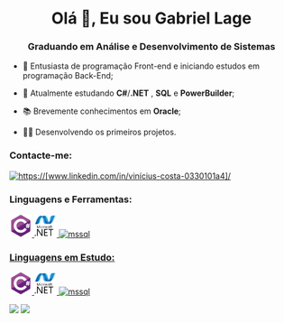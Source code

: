 <h1 align="center">Olá 👋, Eu sou Gabriel Lage</h1>
<h3 align="center">Graduando em Análise e Desenvolvimento de Sistemas</h3>

- 🔭 Entusiasta de programação Front-end e iniciando estudos em programação Back-End;

- 🌱 Atualmente estudando **C#**/**.NET** , **SQL** e **PowerBuilder**;

- 📚 Brevemente conhecimentos em **Oracle**;

- 👨‍💻 Desenvolvendo os primeiros projetos.

<h3 align="left">Contacte-me:</h3>
<p align="left">
<a href="https://www.linkedin.com/in/gabriellage95" target="blank"><img align="center" src="https://raw.githubusercontent.com/rahuldkjain/github-profile-readme-generator/master/src/images/icons/Social/linked-in-alt.svg" alt="https://[www.linkedin.com/in/vinícius-costa-0330101a4]/" height="30" width="40" /></a>
</p>

<h3 align="left">Linguagens e Ferramentas:</h3>
<p align="left"> <a href="https://www.w3schools.com/cs/" target="_blank" rel="noreferrer"> <img src="https://raw.githubusercontent.com/devicons/devicon/master/icons/csharp/csharp-original.svg" alt="csharp" width="40" height="40"/> </a> <a href="https://dotnet.microsoft.com/" target="_blank" rel="noreferrer"> <img src="https://raw.githubusercontent.com/devicons/devicon/master/icons/dot-net/dot-net-original-wordmark.svg" alt="dotnet" width="40" height="40"/> </a> </a> <a href="https://www.microsoft.com/en-us/sql-server" target="_blank" rel="noreferrer"> <img src="https://www.svgrepo.com/show/303229/microsoft-sql-server-logo.svg" alt="mssql" width="40" height="40"/> </p> 

<h3 align="left">Linguagens em Estudo:</h3>
<p align="left"> <a href="https://www.w3schools.com/cs/" target="_blank" rel="noreferrer"> <img src="https://raw.githubusercontent.com/devicons/devicon/master/icons/csharp/csharp-original.svg" alt="csharp" width="40" height="40"/> </a> <a href="https://dotnet.microsoft.com/" target="_blank" rel="noreferrer"> <img src="https://raw.githubusercontent.com/devicons/devicon/master/icons/dot-net/dot-net-original-wordmark.svg" alt="dotnet" width="40" height="40"/> </a> <a href="https://www.microsoft.com/en-us/sql-server" target="_blank" rel="noreferrer"> <img src="https://www.svgrepo.com/show/303229/microsoft-sql-server-logo.svg" alt="mssql" width="40" height="40"/> </a> </p>

<img height="175em" src="https://github-readme-stats.vercel.app/api?username=Gabriel-Lage&show_icons=true&theme=dark&include_all_commits=true&count_private=true"/> <img height="175em" src="https://github-readme-stats.vercel.app/api/top-langs/?username=Gabriel-Lage&layout=compact&langs_count=7&theme=dark"/>


